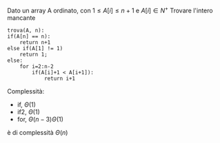 Dato un array A ordinato, con $1 \leq A[i] \leq n+1$ e $A[i] \in N^+$
Trovare l'intero mancante

	trova(A, n):
	if(A[n] == n):
		return n+1
	else if(A[1] != 1)
		return 1;
	else:
		for i=2:n-2
			if(A[i]+1 < A[i+1]):
				return i+1

Complessità:
- if, $\Theta(1)$
- if2, $\Theta(1)$
- for, $\Theta(n-3)\Theta(1)$

è  di complessità $\Theta(n)$
